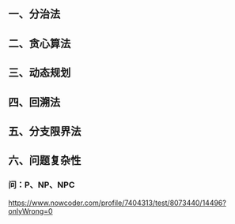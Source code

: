 ## 一、分治法

## 二、贪心算法

## 三、动态规划

## 四、回溯法

## 五、分支限界法

## 六、问题复杂性

### 问：P、NP、NPC

https://www.nowcoder.com/profile/7404313/test/8073440/14496?onlyWrong=0